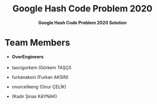 <h1 align="center">
  Google Hash Code Problem 2020
  <br>
</h1>

<h4 align="center">Google Hash Code Problem 2020 Solution</h4>

# Team Members

- <h4>OverEngineers</h4>

- tascigorkem (Görkem TAŞÇI)
- furkanaksin (Furkan AKSIN)
- onurcelikeng (Onur ÇELİK)
- (Kadir Şinas KAYNAK)
